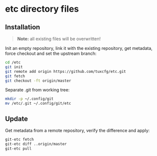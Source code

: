 etc directory files
===================


## Installation ##

> **Note:** all existing files will be overwritten!

Init an empty repository, link it with the existing repository, get metadata, force checkout and set the upstream branch:

```bash
cd /etc
git init
git remote add origin https://github.com/tuxcfg/etc.git
git fetch
git checkout -ft origin/master
```

Separate .git from working tree:

```bash
mkdir -p ~/.config/git
mv /etc/.git ~/.config/git/etc
```


## Update ##

Get metadata from a remote repository, verify the difference and apply:

```bash
git-etc fetch
git-etc diff ..origin/master
git-etc pull
```
